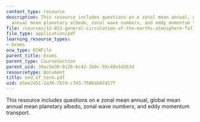 ```yaml
---
content_type: resource
description: This resource includes questions on e zonal mean annual, global mean
  annual mean planetary albedo, zonal wave numbers, and eddy momentum transport.
file: /courses/12-812-general-circulation-of-the-earths-atmosphere-fall-2005/e5ee2a512a367b7dc3437588ab07d17f_end_of_term.pdf
file_type: application/pdf
learning_resource_types:
- Exams
ocw_type: OCWFile
parent_title: Exams
parent_type: CourseSection
parent_uid: 39ac5e30-9126-6c42-2b0c-95c49e1d263d
resourcetype: Document
title: end_of_term.pdf
uid: e5ee2a51-2a36-7b7d-c343-7588ab07d17f
---
```

This resource includes questions on e zonal mean annual, global mean annual mean planetary albedo, zonal wave numbers, and eddy momentum transport.

